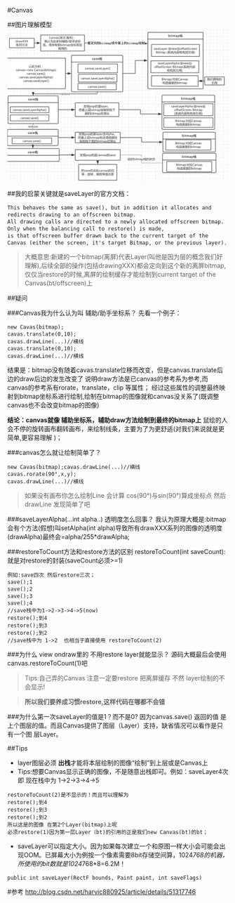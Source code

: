 #Canvas

##图片理解模型
![](./demo/canvasAnalyzing.png)

##我的启蒙关键就是saveLayer的官方文档：
```
This behaves the same as save(), but in addition it allocates and redirects drawing to an offscreen bitmap.
All drawing calls are directed to a newly allocated offscreen bitmap. 
Only when the balancing call to restore() is made, 
is that offscreen buffer drawn back to the current target of the Canvas (either the screen, it's target Bitmap, or the previous layer).
```
>大概意思:新建的一个bitmap(离屏)代表Layer(叫他是因为层的概念我们好理解),后续全部的操作(包括drawingXXX)都会定向到这个新的离屏bitmap,仅仅当restore的时候,离屏的绘制缓存才能绘制到current target of the Canvas(bt/offscreen)上

##疑问 

###Canvas我为什么认为叫 辅助/助手坐标系？
先看一个例子：
```
new Cavas(bitmap);
cavas.translate(0,10);
cavas.drawLine(...)//横线
cavas.translate(0,10);
cavas.drawLine(...)//横线
```
结果是：bitmap没有随着cavas.translate位移而改变，但是canvas.translate后边的draw后边的发生改变了
说明draw方法是已canvas的参考系为参考,而canvas的参考系有rorate，translate，clip 等属性；
经过这些属性的调整最终映射到bitmap坐标系进行绘制,绘制在bitmap的图像就和canvas没关系了(既调整canvas也不会改变bitmap的图像)

**结论：canvas就像 辅助坐标系，辅助draw方法绘制到最终的bitmap上**
鼠绘的人会不停的旋转画布翻转画布，来绘制线条，主要为了为更舒适(对我们来说就是更简单,更容易理解 )；

###canvas怎么就让绘制简单了？
```
new Cavas(bitmap);cavas.drawLine(...)//横线
cavas.rorate(90°,x,y);
cavas.drawLine(...)//横线
```
>如果没有画布你怎么绘制Line 会计算 cos(90°)与sin(90°)算成坐标点 然后drawLine 发现简单了吧

###saveLayerAlpha(...int alpha..) 透明度怎么回事？
我认为原理大概是:bitmap会有个方法(假想)叫setAlpha(int alpha)导致所有drawXXX系列的图像的透明度(drawAlpha)最终会=alpha/255*drawAlpha;

###restoreToCount方法和restore方法的区别
restoreToCount(int saveCount):就是对restore的封装(saveCount必须>=1) 
```
例如:save四次 然后restore三次；
save();1
save();2
save();3
save();4
//save栈中为1->2->3->4->5(now)
restore();到4
restore();到3
restore();到2
//save栈中为 1->2  也相当于直接使用 restoreToCount(2)
```

###为什么 view ondraw里的 不用restore layer就能显示？
源码大概最后会使用canvas.restoreToCount(1)吧
>Tips:自己弄的Canvas 注意一定要restore 把离屏缓存 不然 layer绘制的不会显示!

>**所以我们要养成习惯restore,这样代码在哪都不会错**

###为什么第一次saveLayer的值是1？而不是0?
因为canvas.save() 返回的值 是上个图层的值。而且Canvas提供了图层（Layer）支持，缺省情况可以看作是只有一个图 层Layer。

##Tips
* layer图层必须 **出栈**才能将本层绘制的图像“绘制”到上层或是Canvas上
* Tips:想要Canvas显示正确的图像，不是随意出栈即可。例如：saveLayer4次 即 现在栈中为 1->2->3->4->5  
```
restoreToCount(2)是不显示的！而且可以理解为
restore();到4
restore();到3
restore();到2
所以这是的图像 在第2个Layer(bitmap)上呢
必须restore(1)因为第一层Layer（bt)的引用的正是我们new Canvas(bt)的bt；
```
* saveLayer可以指定大小。因为如果每次建立一个和原图一样大小会可能会出现OOM。已屏幕大小为例按一个像素需要8bit存储空间算，1024*768的机器，所使用的bit数就是1024*768*8=6.2M！
```
public int saveLayer(RectF bounds, Paint paint, int saveFlags)
```

#参考
http://blog.csdn.net/harvic880925/article/details/51317746